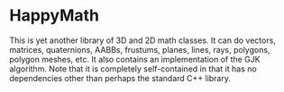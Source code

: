 # HappyMath

This is yet another library of 3D and 2D math classes.  It can do vectors, matrices, quaternions, AABBs, frustums, planes, lines, rays, polygons, polygon meshes, etc.  It also contains an implementation of the GJK algorithm.  Note that it is completely self-contained in that it has no dependencies other than perhaps the standard C++ library.
